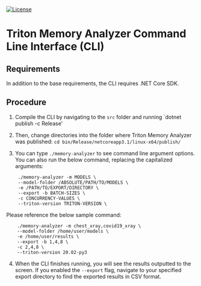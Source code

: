 <!--
Copyright 2020, NVIDIA CORPORATION.
Licensed under the Apache License, Version 2.0 (the "License");
you may not use this file except in compliance with the License.
You may obtain a copy of the License at
    http://www.apache.org/licenses/LICENSE-2.0
Unless required by applicable law or agreed to in writing, software
distributed under the License is distributed on an "AS IS" BASIS,
WITHOUT WARRANTIES OR CONDITIONS OF ANY KIND, either express or implied.
See the License for the specific language governing permissions and
limitations under the License.
-->

[![License](https://img.shields.io/badge/License-Apache_2.0-lightgrey.svg)](https://opensource.org/licenses/Apache-2.0)

# Triton Memory Analyzer Command Line Interface (CLI)

## Requirements

In addition to the base requirements, the CLI requires .NET Core SDK.

## Procedure

1. Compile the CLI by navigating to the `src` folder and running `dotnet publish -c Release'
2. Then, change directories into the folder where Triton Memory Analyzer was published: `cd bin/Release/netcoreapp3.1/linux-x64/publish/`
3. You can type `./memory-analyzer` to see command line argument options. You can also run the below command, replacing the capitalized arguments:

        ./memory-analyzer -m MODELS \
        --model-folder /ABSOLUTE/PATH/TO/MODELS \
        -e /PATH/TO/EXPORT/DIRECTORY \
        --export -b BATCH-SIZES \
        -c CONCURRENCY-VALUES \
        --triton-version TRITON-VERSION \

Please reference the below sample command:

        ./memory-analyzer -m chest_xray,covid19_xray \
        --model-folder /home/user/models \
        -e /home/user/results \
        --export -b 1,4,8 \
        -c 2,4,8 \
        --triton-version 20.02-py3

4. When the CLI finishes running, you will see the results outputted to the screen. If you enabled the `--export` flag, navigate to your specified export directory to find the exported results in CSV format.

